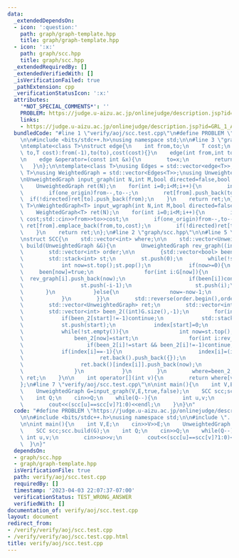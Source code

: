 ```yaml
---
data:
  _extendedDependsOn:
  - icon: ':question:'
    path: graph/graph-template.hpp
    title: graph/graph-template.hpp
  - icon: ':x:'
    path: graph/scc.hpp
    title: graph/scc.hpp
  _extendedRequiredBy: []
  _extendedVerifiedWith: []
  _isVerificationFailed: true
  _pathExtension: cpp
  _verificationStatusIcon: ':x:'
  attributes:
    '*NOT_SPECIAL_COMMENTS*': ''
    PROBLEM: https://judge.u-aizu.ac.jp/onlinejudge/description.jsp?id=GRL_1_A
    links:
    - https://judge.u-aizu.ac.jp/onlinejudge/description.jsp?id=GRL_1_A
  bundledCode: "#line 1 \"verify/aoj/scc.test.cpp\"\n#define PROBLEM \"https://judge.u-aizu.ac.jp/onlinejudge/description.jsp?id=GRL_1_A\"\
    \n\n#include <bits/stdc++.h>\nusing namespace std;\n\n#line 3 \"graph/graph-template.hpp\"\
    \ntemplate<class T>\nstruct edge{\n    int from,to;\n    T cost;\n    \n    edge(int\
    \ to,T cost):from(-1),to(to),cost(cost){}\n    edge(int from,int to,T cost):from(from),to(to),cost(cost){}\n\
    \n    edge &operator=(const int &x){\n        to=x;\n        return *this;\n \
    \   }\n};\n\ntemplate<class T>\nusing Edges = std::vector<edge<T>>;\n\ntemplate<class\
    \ T>\nusing WeightedGraph = std::vector<Edges<T>>;\nusing UnweightedGraph = std::vector<std::vector<int>>;\n\
    \nUnweightedGraph input_graph(int N,int M,bool directed=false,bool one_origin=true){\n\
    \    UnweightedGraph ret(N);\n    for(int i=0;i<M;i++){\n        int from,to;std::cin>>from>>to;\n\
    \        if(one_origin)from--,to--;\n        ret[from].push_back(to);\n      \
    \  if(!directed)ret[to].push_back(from);\n    }\n    return ret;\n};\n\ntemplate<class\
    \ T>\nWeightedGraph<T> input_wgraph(int N,int M,bool directed=false,bool one_origin=true){\n\
    \    WeightedGraph<T> ret(N);\n    for(int i=0;i<M;i++){\n        int from,to;T\
    \ cost;std::cin>>from>>to>>cost;\n        if(one_origin)from--,to--;\n       \
    \ ret[from].emplace_back(from,to,cost);\n        if(!directed)ret[to].emplace_back(to,from,cost);\n\
    \    }\n    return ret;\n};\n#line 2 \"graph/scc.hpp\"\n\n#line 5 \"graph/scc.hpp\"\
    \nstruct SCC{\n    std::vector<int> where;\n\n    std::vector<UnweightedGraph>\
    \ build(UnweightedGraph &G){\n        UnweightedGraph rev_graph((int)G.size());\n\
    \        std::vector<int> order;\n\n        {std::vector<bool> been((int)G.size(),false);\n\
    \        std::stack<int> st;\n        st.push(0);\n        while(!st.empty()){\n\
    \            int now=st.top();st.pop();\n            if(now>=0){\n           \
    \     been[now]=true;\n                for(int i:G[now]){\n                  \
    \  rev_graph[i].push_back(now);\n                    if(been[i])continue;\n  \
    \                  st.push(-i-1);\n                    st.push(i);\n         \
    \       }\n            }else{\n                now=-now-1;\n                order.push_back(now);\n\
    \            }\n        }}\n        std::reverse(order.begin(),order.end());\n\
    \        std::vector<UnweightedGraph> ret;\n        std::vector<int> index((int)G.size(),-1);\n\
    \        std::vector<int> been_2((int)G.size(),-1);\n        for(int start:order){\n\
    \            if(been_2[start]!=-1)continue;\n            std::stack<int> st={};\n\
    \            st.push(start);\n            index[start]=0;\n            ret.push_back({{}});\n\
    \            while(!st.empty()){\n                int now=st.top();st.pop();\n\
    \                been_2[now]=start;\n                for(int i:rev_graph[now]){\n\
    \                    if(been_2[i]!=start && been_2[i]!=-1)continue;\n        \
    \            if(index[i]==-1){\n                        index[i]=(int)ret.back().size();\n\
    \                        ret.back().push_back({});\n                    }\n  \
    \                  ret.back()[index[i]].push_back(now);\n                    if(been_2[i]==-1)st.push(i);\n\
    \                }\n            }\n        }\n        where=been_2;\n        return\
    \ ret;\n    }\n\n    int operator[](int v){\n        return where[v];\n    }\n\
    };\n#line 7 \"verify/aoj/scc.test.cpp\"\n\nint main(){\n    int V,E;\n    cin>>V>>E;\n\
    \    UnweightedGraph G=input_graph(V,E,true,false);\n    SCC scc;scc.build(G);\n\
    \    int Q;\n    cin>>Q;\n    while(Q--){\n        int u,v;\n        cin>>u>>v;\n\
    \        cout<<(scc[u]==scc[v]?1:0)<<endl;\n    }\n}\n"
  code: "#define PROBLEM \"https://judge.u-aizu.ac.jp/onlinejudge/description.jsp?id=GRL_1_A\"\
    \n\n#include <bits/stdc++.h>\nusing namespace std;\n\n#include \"../../graph/scc.hpp\"\
    \n\nint main(){\n    int V,E;\n    cin>>V>>E;\n    UnweightedGraph G=input_graph(V,E,true,false);\n\
    \    SCC scc;scc.build(G);\n    int Q;\n    cin>>Q;\n    while(Q--){\n       \
    \ int u,v;\n        cin>>u>>v;\n        cout<<(scc[u]==scc[v]?1:0)<<endl;\n  \
    \  }\n}"
  dependsOn:
  - graph/scc.hpp
  - graph/graph-template.hpp
  isVerificationFile: true
  path: verify/aoj/scc.test.cpp
  requiredBy: []
  timestamp: '2023-04-03 22:07:37-07:00'
  verificationStatus: TEST_WRONG_ANSWER
  verifiedWith: []
documentation_of: verify/aoj/scc.test.cpp
layout: document
redirect_from:
- /verify/verify/aoj/scc.test.cpp
- /verify/verify/aoj/scc.test.cpp.html
title: verify/aoj/scc.test.cpp
---
```

